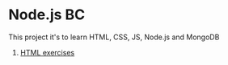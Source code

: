 # Node.js BC

This project it's to learn HTML, CSS, JS, Node.js and MongoDB

1. [HTML exercises](html)
